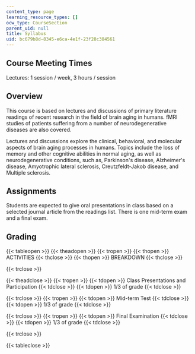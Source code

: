 ```yaml
---
content_type: page
learning_resource_types: []
ocw_type: CourseSection
parent_uid: null
title: Syllabus
uid: bc679b8d-8345-e6ca-4e1f-23f28c384561
---
```


Course Meeting Times
--------------------

Lectures: 1 session / week, 3 hours / session

Overview
--------

This course is based on lectures and discussions of primary literature readings of recent research in the field of brain aging in humans. fMRI studies of patients suffering from a number of neurodegenerative diseases are also covered.

Lectures and discussions explore the clinical, behavioral, and molecular aspects of brain aging processes in humans. Topics include the loss of memory and other cognitive abilities in normal aging, as well as neurodegenerative conditions, such as, Parkinson's disease, Alzheimer's disease, Amyotrophic lateral sclerosis, Creutzfeldt-Jakob disease, and Multiple sclerosis.

Assignments
-----------

Students are expected to give oral presentations in class based on a selected journal article from the readings list. There is one mid-term exam and a final exam.

Grading
-------

{{< tableopen >}}
{{< theadopen >}}
{{< tropen >}}
{{< thopen >}}
ACTIVITIES
{{< thclose >}}
{{< thopen >}}
BREAKDOWN
{{< thclose >}}

{{< trclose >}}

{{< theadclose >}}
{{< tropen >}}
{{< tdopen >}}
Class Presentations and Participation
{{< tdclose >}}
{{< tdopen >}}
1/3 of grade
{{< tdclose >}}

{{< trclose >}}
{{< tropen >}}
{{< tdopen >}}
Mid-term Test
{{< tdclose >}}
{{< tdopen >}}
1/3 of grade
{{< tdclose >}}

{{< trclose >}}
{{< tropen >}}
{{< tdopen >}}
Final Examination
{{< tdclose >}}
{{< tdopen >}}
1/3 of grade
{{< tdclose >}}

{{< trclose >}}

{{< tableclose >}}